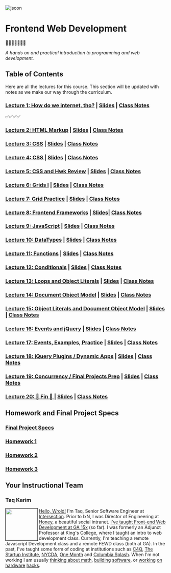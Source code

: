 ![jscon](https://raw.githubusercontent.com/mottaquikarim/FEWDRemote/master/assets/fewdr.png)


# Frontend Web Development 
🎉🎈🎂🍾🎊🍻💃

*A hands on and practical introduction
 to programming and web development.*

## Table of Contents
Here are all the lectures for this course. This section will be updated with notes as we make our way through the curriculum.

<!--
### 👉 👉 [Homework 3](https://github.com/mottaquikarim/FEWDRemote/tree/master/Homework_3) 👈 👈
-->

### [Lecture 1: How do we internet, tho?](Lecture_1) | [Slides](https://mottaquikarim.github.io/FEWDRemote/stage/index.html?lecture=1#/) | [Class Notes](https://github.com/mottaquikarim/FEWDRemote/tree/master/Lecture_1/class_notes)

✅✅✅✅
        	
### [Lecture 2: HTML Markup](Lecture_2) | [Slides](https://mottaquikarim.github.io/FEWDRemote/stage/index.html?lecture=2#/) | [Class Notes](https://github.com/mottaquikarim/FEWDRemote/tree/master/Lecture_2/class_notes)
        	
### [Lecture 3: CSS](Lecture_3) | [Slides](https://mottaquikarim.github.io/FEWDRemote/stage/index.html?lecture=3#/) | [Class Notes](https://github.com/mottaquikarim/FEWDRemote/tree/master/Lecture_3/class_notes)
        	
### [Lecture 4: CSS ](Lecture_4) | [Slides](https://mottaquikarim.github.io/FEWDRemote/stage/index.html?lecture=4#/) | [Class Notes](https://github.com/mottaquikarim/FEWDRemote/tree/master/Lecture_4/class_notes)
        	
### [Lecture 5: CSS and Hwk Review](Lecture_5) | [Slides](https://mottaquikarim.github.io/FEWDRemote/stage/index.html?lecture=5#/) | [Class Notes](https://github.com/mottaquikarim/FEWDRemote/tree/master/Lecture_5/class_notes)
        	
### [Lecture 6: Grids I](Lecture_6) | [Slides](https://mottaquikarim.github.io/FEWDRemote/stage/index.html?lecture=6#/) | [Class Notes](https://github.com/mottaquikarim/FEWDRemote/tree/master/Lecture_6/class_notes)

### [Lecture 7: Grid Practice](Lecture_7) | [Slides](https://mottaquikarim.github.io/FEWDRemote/stage/index.html?lecture=7#/) | [Class Notes](https://github.com/mottaquikarim/FEWDRemote/tree/master/Lecture_7/class_notes)

### [Lecture 8: Frontend Frameworks](Lecture_8) | [Slides](https://mottaquikarim.github.io/FEWDRemote/stage/index.html?lecture=8#/)| [Class Notes](https://github.com/mottaquikarim/FEWDRemote/tree/master/Lecture_8/class_notes)
        	
### [Lecture 9: JavaScript](Lecture_9) | [Slides](https://mottaquikarim.github.io/FEWDRemote/stage/index.html?lecture=9#/) | [Class Notes](https://github.com/mottaquikarim/FEWDRemote/tree/master/Lecture_9/class_notes)
        	
### [Lecture 10: DataTypes](Lecture_10) | [Slides](https://mottaquikarim.github.io/FEWDRemote/stage/index.html?lecture=10#/) | [Class Notes](https://github.com/mottaquikarim/FEWDRemote/tree/master/Lecture_10/class_notes)
        	
### [Lecture 11: Functions](Lecture_11) | [Slides](https://mottaquikarim.github.io/FEWDRemote/stage/index.html?lecture=11#/) | [Class Notes](https://github.com/mottaquikarim/FEWDRemote/tree/master/Lecture_11/class_notes)
        	
### [Lecture 12: Conditionals](Lecture_12) | [Slides](https://mottaquikarim.github.io/FEWDRemote/stage/index.html?lecture=12#/) | [Class Notes](https://github.com/mottaquikarim/FEWDRemote/tree/master/Lecture_12/class_notes)
        	
### [Lecture 13: Loops and Object Literals](Lecture_13) | [Slides](https://mottaquikarim.github.io/FEWDRemote/stage/index.html?lecture=13#/) | [Class Notes](https://github.com/mottaquikarim/FEWDRemote/tree/master/Lecture_13/class_notes)
        	
### [Lecture 14: Document Object Model](Lecture_14) | [Slides](https://mottaquikarim.github.io/FEWDRemote/stage/index.html?lecture=14#/) | [Class Notes](https://github.com/mottaquikarim/FEWDRemote/tree/master/Lecture_14/class_notes)
        	
### [Lecture 15: Object Literals and Document Object Model](Lecture_15) | [Slides](https://mottaquikarim.github.io/FEWDRemote/stage/index.html?lecture=15#/) | [Class Notes](https://github.com/mottaquikarim/FEWDRemote/tree/master/Lecture_15/class_notes)
        	
### [Lecture 16: Events and jQuery](Lecture_16) | [Slides](https://mottaquikarim.github.io/FEWDRemote/stage/index.html?lecture=16#/) | [Class Notes](https://github.com/mottaquikarim/FEWDRemote/tree/master/Lecture_16/class_notes)
        	
### [Lecture 17: Events, Examples, Practice](Lecture_17) | [Slides](https://mottaquikarim.github.io/FEWDRemote/stage/index.html?lecture=17#/) | [Class Notes](https://github.com/mottaquikarim/FEWDRemote/tree/master/Lecture_17/class_notes)
        	
### [Lecture 18: jQuery Plugins / Dynamic Apps](Lecture_18) | [Slides](https://mottaquikarim.github.io/FEWDRemote/stage/index.html?lecture=18#/) | [Class Notes](https://github.com/mottaquikarim/FEWDRemote/tree/master/Lecture_18/class_notes)

### [Lecture 19: Concurrency / Final Projects Prep](Lecture_19) | [Slides](https://mottaquikarim.github.io/FEWDRemote/stage/index.html?lecture=19#/) | [Class Notes](https://github.com/mottaquikarim/FEWDRemote/tree/master/Lecture_19/class_notes)
        	
### [Lecture 20: 🙌 Fin  🙌 ](Lecture_20) | [Slides](https://mottaquikarim.github.io/FEWDRemote/stage/index.html?lecture=20#/) | [Class Notes](https://github.com/mottaquikarim/FEWDRemote/tree/master/Lecture_20/class_notes)

## Homework and Final Project Specs

### [Final Project Specs](https://github.com/mottaquikarim/FEWDRemote/tree/master/Final_Project)
### [Homework 1](https://github.com/mottaquikarim/FEWDRemote/tree/master/Homework_1)
### [Homework 2](https://github.com/mottaquikarim/FEWDRemote/tree/master/Homework_2)
### [Homework 3](https://github.com/mottaquikarim/FEWDRemote/tree/master/Homework_3)
        	
## Your Instructional Team

### Taq Karim
<img src="https://github.com/mottaquikarim/FEWDRemote/blob/master/assets/Image-1-1.jpg?raw=true" style="width: 100px; height: auto; border: 1px solid black" width="100" align="left"> 

[Hello, Wrold!](https://medium.com/@the_taqquikarim/console-log-hello-wrold-3e3abeb44396) I'm Taq, Senior Software Engineer at [Intersection](https://twitter.com/intersection_co). Prior to IxN, I was Director of Engineering at [Honey](https://honey.is/), a beautiful social intranet. [I've taught Front-end Web Development at GA 15x](https://medium.com/@the_taqquikarim/10-lessons-learned-from-100-weeks-of-teaching-fewd-12c43db14f6b) (so far). I was formerly an Adjunct Professor at King's College, where I taught an intro to web development class.  Currently, I'm teaching a remote Javascript Development class and a remote FEWD class (both at GA). In the past, I've taught some form of coding at institutions such as [C4Q](https://www.c4q.nyc/), [The Startup Institute](https://www.startupinstitute.com/), [NYCDA](https://nycda.com/), [One Month](https://onemonth.com/) and [Columbia Splash](https://columbia.learningu.org/). When I'm not working I am usually [thinking about math](https://medium.com/math-musings/why-does-25-25-2-2-1-100-25-an-explanation-6c7e7b283d41), [building](https://medium.com/@the_taqquikarim/a-technique-for-saving-content-from-a-data-text-html-uri-10f045a8876d) [software](https://medium.com/@the_taqquikarim/introducing-bonfire-2c0e437895e2), or [working](https://photos.app.goo.gl/w1crzgI7DqCgGR373) [on](https://photos.app.goo.gl/EaFkp5SmyO0opkg32) [hardware](https://photos.app.goo.gl/tvxPl2zbIMl7FEnK2) [hacks](https://www.instagram.com/p/8rARZNND_t/?taken-by=taqqui.karim).

